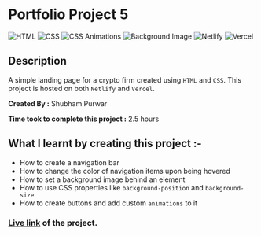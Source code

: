 # Portfolio Project 5

![HTML](https://img.shields.io/badge/-HTML-red)
![CSS](https://img.shields.io/badge/-CSS-brightgreen)
![CSS Animations](https://img.shields.io/badge/-CSS%20Animations-orange)
![Background Image](https://img.shields.io/badge/-Background%20Image-blue)
![Netlify](https://img.shields.io/badge/-Netlify-green)
![Vercel](https://img.shields.io/badge/-Vercel-blueviolet)

## Description

A simple landing page for a crypto firm created using `HTML` and `CSS`. This project is hosted on both `Netlify` and `Vercel`.

**Created By :** Shubham Purwar

**Time took to complete this project :** 2.5 hours

## What I learnt by creating this project :-

- How to create a navigation bar
- How to change the color of navigation items upon being hovered
- How to set a background image behind an element
- How to use CSS properties like `background-position` and `background-size`
- How to create buttons and add custom `animations` to it

### [**Live link**](https://portfolio-project-5.vercel.app/) of the project.
